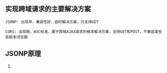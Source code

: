 ## 实现跨域请求的主要解决方案
```shell
JSONP: 出现早，兼容性好，临时解决方案，只支持GET

CORS: 出现晚，W3C标准，属于跨域AJAX请求的根本解决方案，支持GET和POST，不兼容某些低版本浏览器
```

## JSONP原理
1. <script> 标签不受浏览器同源策略的影响，可以通过src属性请求非同源的JS脚本
2. JSONP的实现原理，就是通过<script> 标签的src属性，请求跨域数据接口，并通过函数调用的形式接收跨域接口响应回来的数据

> 【使用<script>src属性请求数据】，【然后调用处理数据】【借助回调】！

## jQuery中的JSONP
> 在$ajax()中指定dataType:jsonp，指定回调，从而发起jsonp请求，随机生成一个回调函数名称
> 原理：jQuery采用的动态创建（header中append<script>，成功后移除）和移除<script>标签的方式，发起jsonp请求